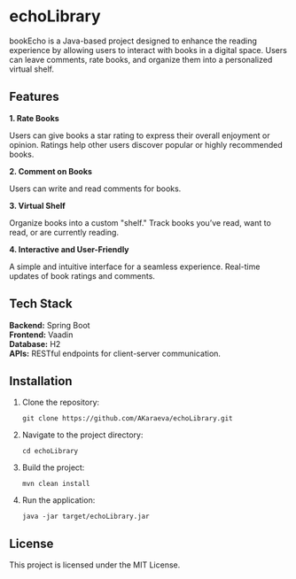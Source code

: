 # echoLibrary

bookEcho is a Java-based project designed to enhance the reading experience by allowing users to interact with books in a digital space. Users can leave comments, rate books, and organize them into a personalized virtual shelf.

## Features

**1. Rate Books**

Users can give books a star rating to express their overall enjoyment or opinion.
Ratings help other users discover popular or highly recommended books.

**2. Comment on Books**

Users can write and read comments for books.

**3. Virtual Shelf**

Organize books into a custom "shelf."
Track books you’ve read, want to read, or are currently reading.

**4. Interactive and User-Friendly**

A simple and intuitive interface for a seamless experience.
Real-time updates of book ratings and comments.

## Tech Stack

**Backend:** Spring Boot<br>
**Frontend:** Vaadin<br>
**Database:** H2<br>
**APIs:** RESTful endpoints for client-server communication.<br>

## Installation

1.  Clone the repository:

        git clone https://github.com/AKaraeva/echoLibrary.git

2.  Navigate to the project directory:

        cd echoLibrary

3.  Build the project:

        mvn clean install

4.  Run the application:

        java -jar target/echoLibrary.jar

<!--Usage

    Launch the Application:
        Start the app using the java -jar command or via an IDE.

    Register/Login:
        Create a user account or log in to access features.

    Browse Books:
        Search for books by title, author, or genre.

    Interact with Books:
        Add books to your shelf, leave a rating, or comment on books.

    Manage Virtual Shelf:
        View and organize your personal collection in the virtual shelf.-->

## License

This project is licensed under the MIT License.
